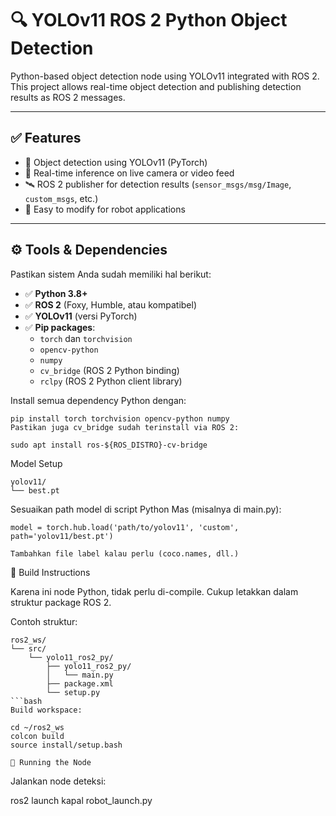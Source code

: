 # 🔍 YOLOv11 ROS 2 Python Object Detection

Python-based object detection node using YOLOv11 integrated with ROS 2.  
This project allows real-time object detection and publishing detection results as ROS 2 messages.

---

## ✅ Features

- 🔎 Object detection using YOLOv11 (PyTorch)
- 🧠 Real-time inference on live camera or video feed
- 🛰️ ROS 2 publisher for detection results (`sensor_msgs/msg/Image`, `custom_msgs`, etc.)
- 🎯 Easy to modify for robot applications

---

## ⚙️ Tools & Dependencies

Pastikan sistem Anda sudah memiliki hal berikut:

- ✅ **Python 3.8+**
- ✅ **ROS 2** (Foxy, Humble, atau kompatibel)
- ✅ **YOLOv11** (versi PyTorch)
- ✅ **Pip packages**:
  - `torch` dan `torchvision`
  - `opencv-python`
  - `numpy`
  - `cv_bridge` (ROS 2 Python binding)
  - `rclpy` (ROS 2 Python client library)

Install semua dependency Python dengan:
```
pip install torch torchvision opencv-python numpy
Pastikan juga cv_bridge sudah terinstall via ROS 2:

sudo apt install ros-${ROS_DISTRO}-cv-bridge
```
Model Setup
```
yolov11/
└── best.pt
```
Sesuaikan path model di script Python Mas (misalnya di main.py):

    model = torch.hub.load('path/to/yolov11', 'custom', path='yolov11/best.pt')

    Tambahkan file label kalau perlu (coco.names, dll.)

🔨 Build Instructions

Karena ini node Python, tidak perlu di-compile. Cukup letakkan dalam struktur package ROS 2.

Contoh struktur:
```
ros2_ws/
└── src/
    └── yolo11_ros2_py/
        ├── yolo11_ros2_py/
        │   └── main.py
        ├── package.xml
        └── setup.py
```bash
Build workspace:

cd ~/ros2_ws
colcon build
source install/setup.bash

🚀 Running the Node
```
Jalankan node deteksi:

ros2 launch kapal robot_launch.py
